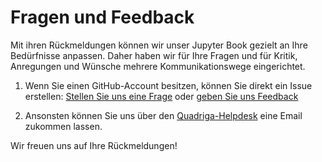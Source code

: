 # Fragen und Feedback

Mit ihren Rückmeldungen können wir unser Jupyter Book gezielt an Ihre Bedürfnisse anpassen.
Daher haben wir für Ihre Fragen und für Kritik, Anregungen und Wünsche mehrere Kommunikationswege eingerichtet.

1) Wenn Sie einen GitHub-Account besitzen, können Sie direkt ein Issue erstellen: <a href="https://github.com/quadriga-dk/Bewegtes-Bild-Fallstudie-1/issues/new?template=frage.yml" class="external-link" target="_blank">Stellen Sie uns eine Frage</a> oder <a href="https://github.com/quadriga-dk/Bewegtes-Bild-Fallstudie-1/issues/new?template=feedback.yml" class="external-link" target="_blank">geben Sie uns Feedback</a> <br>

2) Ansonsten können Sie uns über den [Quadriga-Helpdesk](mailto:derya.demir@fu-berlin.de?subject=[GitHub]%20Feedback%20Bewegtes-Bild-Fallstudie-1) eine Email zukommen lassen.  

Wir freuen uns auf Ihre Rückmeldungen!